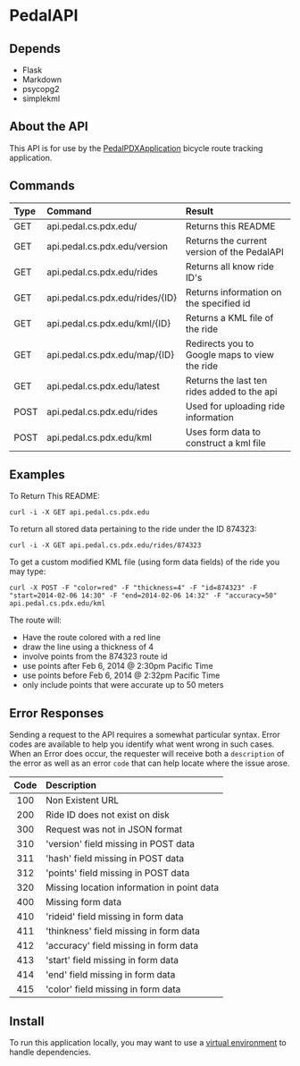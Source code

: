PedalAPI
========

Depends
-------
* Flask
* Markdown
* psycopg2
* simplekml

About the API
-------------
This API is for use by the [PedalPDXApplication](http://pedal.cs.pdx.edu) bicycle route tracking application.

Commands
--------

| Type  | Command                          | Result                                        |
| :---- | :------------------------------- | :------------------------------------------   |
| GET   | api.pedal.cs.pdx.edu/            | Returns this README                           |
| GET   | api.pedal.cs.pdx.edu/version     | Returns the current version of the PedalAPI   |
| GET   | api.pedal.cs.pdx.edu/rides       | Returns all know ride ID's                    |
| GET   | api.pedal.cs.pdx.edu/rides/{ID}  | Returns information on the specified id       |
| GET   | api.pedal.cs.pdx.edu/kml/{ID}    | Returns a KML file of the ride                |
| GET   | api.pedal.cs.pdx.edu/map/{ID}    | Redirects you to Google maps to view the ride |
| GET   | api.pedal.cs.pdx.edu/latest      | Returns the last ten rides added to the api   |
| POST  | api.pedal.cs.pdx.edu/rides       | Used for uploading ride information           |
| POST  | api.pedal.cs.pdx.edu/kml         | Uses form data to construct a kml file        |

Examples
--------

To Return This README:

`curl -i -X GET api.pedal.cs.pdx.edu`

To return all stored data pertaining to the ride under the ID 874323:

`curl -i -X GET api.pedal.cs.pdx.edu/rides/874323`

To get a custom modified KML file (using form data fields) of the ride you may type:

`curl -X POST -F "color=red" -F "thickness=4" -F "id=874323" -F "start=2014-02-06 14:30" -F "end=2014-02-06 14:32" -F "accuracy=50" api.pedal.cs.pdx.edu/kml`

The route will:

* Have the route colored with a red line
* draw the line using a thickness of 4
* involve points from the 874323 route id
* use points after Feb 6, 2014 @ 2:30pm Pacific Time
* use points before Feb 6, 2014 @ 2:32pm Pacific Time
* only include points that were accurate up to 50 meters

Error Responses
---------------
Sending a request to the API requires a somewhat particular syntax. Error codes are available
to help you identify what went wrong in such cases. When an Error does occur, the requester will
receive both a `description` of the error as well as an error `code` that can help locate where
the issue arose.

| Code  | Description                                |
| :---: | :-----------                               |
| 100   | Non Existent URL                           |
| 200   | Ride ID does not exist on disk             |
| 300   | Request was not in JSON format             |
| 310   | 'version' field missing in POST data       |
| 311   | 'hash' field missing in POST data          |
| 312   | 'points' field missing in POST data        |
| 320   | Missing location information in point data |
| 400   | Missing form data                          |
| 410   | 'rideid' field missing in form data        |
| 411   | 'thinkness' field missing in form data     |
| 412   | 'accuracy' field missing in form data      |
| 413   | 'start' field missing in form data         |
| 414   | 'end' field missing in form data           |
| 415   | 'color' field missing in form data         |


Install
-------
To run this application locally, you may want to use a 
[virtual environment](VirtualEnvironment/run_locally.md) to handle dependencies.
